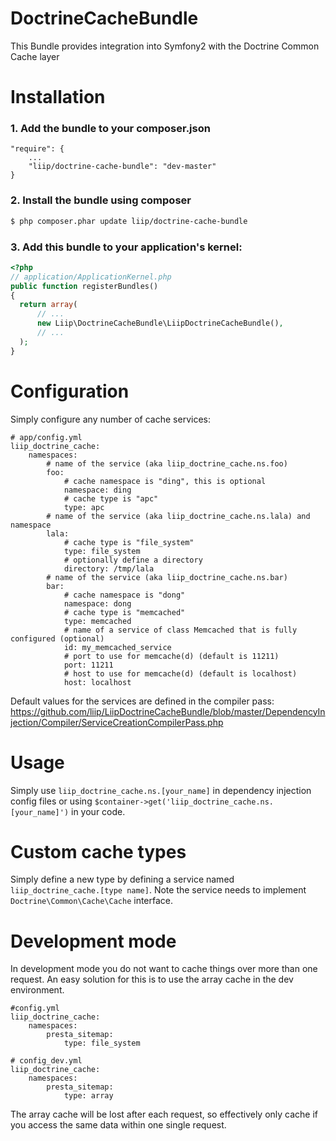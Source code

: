 DoctrineCacheBundle
===================

This Bundle provides integration into Symfony2 with the Doctrine Common Cache layer

Installation
============

### 1. Add the bundle to your composer.json

```
"require": {
    ...
    "liip/doctrine-cache-bundle": "dev-master"
}
```

### 2. Install the bundle using composer

```bash
$ php composer.phar update liip/doctrine-cache-bundle
```

### 3. Add this bundle to your application's kernel:

```php
<?php
// application/ApplicationKernel.php
public function registerBundles()
{
  return array(
      // ...
      new Liip\DoctrineCacheBundle\LiipDoctrineCacheBundle(),
      // ...
  );
}
```

Configuration
=============

Simply configure any number of cache services:

    # app/config.yml
    liip_doctrine_cache:
        namespaces:
            # name of the service (aka liip_doctrine_cache.ns.foo)
            foo:
                # cache namespace is "ding", this is optional
                namespace: ding
                # cache type is "apc"
                type: apc
            # name of the service (aka liip_doctrine_cache.ns.lala) and namespace
            lala:
                # cache type is "file_system"
                type: file_system
                # optionally define a directory
                directory: /tmp/lala
            # name of the service (aka liip_doctrine_cache.ns.bar)
            bar:
                # cache namespace is "dong"
                namespace: dong
                # cache type is "memcached"
                type: memcached
                # name of a service of class Memcached that is fully configured (optional)
                id: my_memcached_service
                # port to use for memcache(d) (default is 11211)
                port: 11211
                # host to use for memcache(d) (default is localhost)
                host: localhost

Default values for the services are defined in the compiler pass:
https://github.com/liip/LiipDoctrineCacheBundle/blob/master/DependencyInjection/Compiler/ServiceCreationCompilerPass.php

Usage
=====

Simply use `liip_doctrine_cache.ns.[your_name]` in dependency injection config files or using `$container->get('liip_doctrine_cache.ns.[your_name]')` in your code.

Custom cache types
==================

Simply define a new type by defining a service named `liip_doctrine_cache.[type name]`.
Note the service needs to implement ``Doctrine\Common\Cache\Cache`` interface.

Development mode
================

In development mode you do not want to cache things over more than one request. An easy
solution for this is to use the array cache in the dev environment.

    #config.yml
    liip_doctrine_cache:
        namespaces:
            presta_sitemap:
                type: file_system

    # config_dev.yml
    liip_doctrine_cache:
        namespaces:
            presta_sitemap:
                type: array

The array cache will be lost after each request, so effectively only cache if you access
the same data within one single request.
